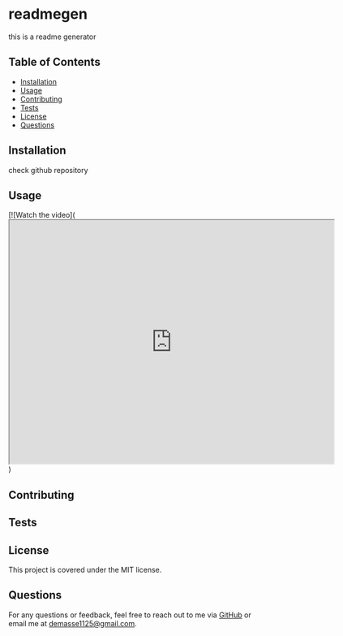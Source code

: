 # readmegen

this is a readme generator 

## Table of Contents
- [Installation](#installation)
- [Usage](#usage)
- [Contributing](#contributing)
- [Tests](#tests)
- [License](#license)
- [Questions](#questions)

## Installation
check github repository

## Usage
[![Watch the video](<iframe src="https://drive.google.com/file/d/1WbIoiiGrUi8pf8HGrtw1gKPVOHUeC85i/preview" width="640" height="480"></iframe>)


## Contributing


## Tests


## License
This project is covered under the MIT license.

## Questions
For any questions or feedback, feel free to reach out to me via [GitHub](https://github.com/OKJay50) or email me at demasse1125@gmail.com.
    
